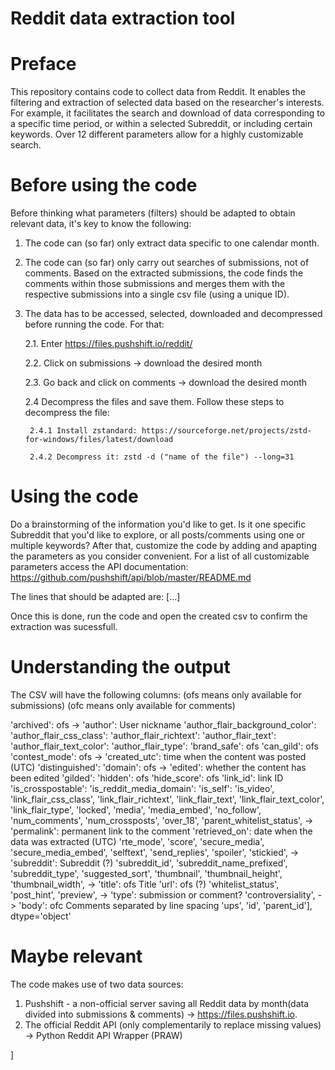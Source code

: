 # Reddit data extraction tool 

# Preface
This repository contains code to collect data from Reddit. It enables the filtering and extraction of selected data based on the researcher's interests. For example, it facilitates the search and download of data corresponding to a specific time period, or within a selected Subreddit, or including certain keywords. Over 12 different parameters allow for a highly customizable search. 

# Before using the code
Before thinking what parameters (filters) should be adapted to obtain relevant data, it's key to know the following:
1. The code can (so far) only extract data specific to one calendar month. 

2. The code can (so far) only carry out searches of submissions, not of comments. Based on the extracted submissions, the code finds the comments within those submissions and merges them with the respective submissions into a single csv file (using a unique ID). 

3. The data has to be accessed, selected, downloaded and decompressed before running the code. For that:

    2.1. Enter https://files.pushshift.io/reddit/
   
    2.2. Click on submissions -> download the desired month
    
    2.3. Go back and click on comments -> download the desired month

    2.4 Decompress the files and save them. Follow these steps to decompress the file:
    
        2.4.1 Install zstandard: https://sourceforge.net/projects/zstd-for-windows/files/latest/download
        
        2.4.2 Decompress it: zstd -d ("name of the file") --long=31  



# Using the code 
Do a brainstorming of the information you'd like to get. Is it one specific Subreddit that you'd like to explore, or all posts/comments using one or multiple keywords? After that, customize the code by adding and apapting the parameters as you consider convenient. For a list of all customizable parameters access the API documentation: https://github.com/pushshift/api/blob/master/README.md
 
The lines that should be adapted are: [...] 

Once this is done, run the code and open the created csv to confirm the extraction was sucessfull.

# Understanding the output
The CSV will have the following columns: 
(ofs means only available for submissions)
(ofc means only available for comments)

'archived': ofs
-> 'author': User nickname
'author_flair_background_color':
'author_flair_css_class':
'author_flair_richtext':
'author_flair_text':
'author_flair_text_color': 
'author_flair_type':
'brand_safe': ofs
'can_gild': ofs
'contest_mode': ofs
-> 'created_utc': time when the content was posted (UTC)
'distinguished':
'domain': ofs
-> 'edited': whether the content has been edited
'gilded': 
'hidden': ofs
'hide_score': ofs
'link_id': link ID
'is_crosspostable':
'is_reddit_media_domain': 
'is_self': 
'is_video',
'link_flair_css_class', 
'link_flair_richtext', 
'link_flair_text', 
'link_flair_text_color', 
'link_flair_type', 
'locked', 
'media',
'media_embed',
'no_follow', 
'num_comments', 
'num_crossposts', 
'over_18', 
'parent_whitelist_status', 
-> 'permalink': permanent link to the comment
'retrieved_on': date when the data was extracted (UTC)
'rte_mode', 
'score', 
'secure_media',
'secure_media_embed',
'selftext',
'send_replies',
'spoiler',
'stickied', 
-> 'subreddit': Subreddit (?)
'subreddit_id',
'subreddit_name_prefixed', 
'subreddit_type', 
'suggested_sort',
'thumbnail', 
'thumbnail_height',
'thumbnail_width', 
-> 'title': ofs Title
'url': ofs (?)
'whitelist_status', 
'post_hint', 
'preview',
-> 'type': submission or comment?
'controversiality', 
-> 'body': ofc Comments separated by line spacing
'ups', 
'id', 
'parent_id'], 
dtype='object'



# Maybe relevant
The code makes use of two data sources:
1. Pushshift - a non-official server saving all Reddit data by month(data divided into submissions & comments) -> https://files.pushshift.io.
2. The official Reddit API (only complementarily to replace missing values) -> Python Reddit API Wrapper (PRAW)






]


